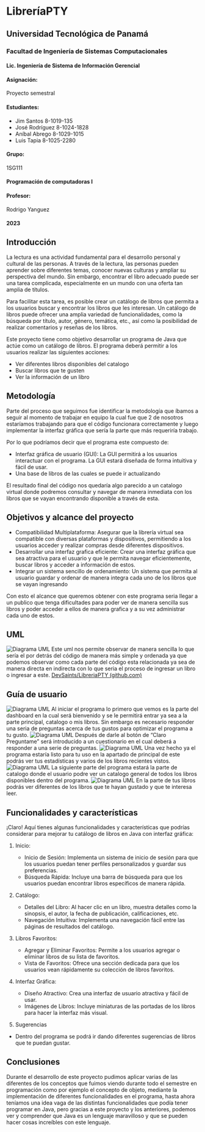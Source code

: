 # LibreríaPTY

## Universidad Tecnológica de Panamá
### Facultad de Ingeniería de Sistemas Computacionales
#### Lic. Ingeniería de Sistema de Información Gerencial

#### Asignación:
Proyecto semestral

#### Estudiantes:
- Jim Santos 8-1019-135
- José Rodríguez 8-1024-1828
- Aníbal Abrego 8-1029-1015
- Luis Tapia 8-1025-2280

#### Grupo:
1SG111

#### Programación de computadoras I

#### Profesor:
Rodrigo Yanguez

#### 2023

## Introducción

La lectura es una actividad fundamental para el desarrollo personal y cultural de las personas. A través de la lectura, las personas pueden aprender sobre diferentes temas, conocer nuevas culturas y ampliar su perspectiva del mundo. Sin embargo, encontrar el libro adecuado puede ser una tarea complicada, especialmente en un mundo con una oferta tan amplia de títulos.

Para facilitar esta tarea, es posible crear un catálogo de libros que permita a los usuarios buscar y encontrar los libros que les interesan. Un catálogo de libros puede ofrecer una amplia variedad de funcionalidades, como la búsqueda por título, autor, género, temática, etc., así como la posibilidad de realizar comentarios y reseñas de los libros.

Este proyecto tiene como objetivo desarrollar un programa de Java que actúe como un catálogo de libros. El programa deberá permitir a los usuarios realizar las siguientes acciones:
- Ver diferentes libros disponibles del catalogo
- Buscar libros que te gusten
- Ver la información de un libro

## Metodología

Parte del proceso que seguimos fue identificar la metodología que íbamos a seguir al momento de trabajar en equipo la cual fue que 2 de nosotros estaríamos trabajando para que el código funcionara correctamente y luego implementar la interfaz gráfica que sería la parte que más requeriría trabajo. 

Por lo que podríamos decir que el programa este compuesto de:
- Interfaz gráfica de usuario (GUI): La GUI permitirá a los usuarios interactuar con el programa. La GUI estará diseñada de forma intuitiva y fácil de usar.
- Una base de libros de las cuales se puede ir actualizando

El resultado final del código nos quedaría algo parecido a un catalogo virtual donde podremos consultar y navegar de manera inmediata con los libros que se vayan encontrando disponible a través de esta.

## Objetivos y alcance del proyecto

- Compatibilidad Multiplataforma: Asegurar que la librería virtual sea compatible con diversas plataformas y dispositivos, permitiendo a los usuarios acceder y realizar compras desde diferentes dispositivos.
- Desarrollar una interfaz grafica eficiente: Crear una interfaz gráfica que sea atractiva para el usuario y que le permita navegar eficientemente, buscar libros y acceder a información de estos.
- Integrar un sistema sencillo de ordenamiento: Un sistema que permita al usuario guardar y ordenar de manera integra cada uno de los libros que se vayan ingresando

Con esto el alcance que queremos obtener con este programa seria llegar a un publico que tenga dificultades para poder ver de manera sencilla sus libros y poder acceder a ellos de manera grafica y a su vez administrar cada uno de estos.

## UML
![Diagrama UML](LibreriaPTY/images/uml_libreriaPTY.png)
Este uml nos permite observar de manera sencilla lo que sería el por detrás del código de manera más simple y ordenada ya que podemos observar como cada parte del código esta relacionada ya sea de manera directa en indirecta con lo que seria el proceso de ingresar un libro o ingresar a este. [DevSaints/LibreriaPTY (github.com)](https://github.com/DevSaints/LibreriaPTY)

## Guía de usuario
![Diagrama UML](imagenes/Imagen1.png)
Al iniciar el programa lo primero que vemos es la parte del dashboard en la cual será bienvenido y se le permitirá entrar ya sea a la parte principal, catalogo o mis libros. Sin embargo es necesario responder una seria de preguntas acerca de tus gustos para optimizar el programa a tu gusto.
![Diagrama UML](imagenes/Imagen2.png)
Después de darle al botón de “Claro Preguntame” será introducido a un cuestionario en el cual deberá a responder a una serie de preguntas.
![Diagrama UML](imagenes/Imagen3.png)
Una vez hecho ya el programa estaría listo para tu uso en la apartado de principal de este podrás ver tus estadísticas y varios de los libros recientes vistos.
![Diagrama UML](imagenes/Imagen4.png)
La siguiente parte del programa estará la parte de catalogo donde el usuario podre ver un catalogo general de todos los libros disponibles dentro del programa.
![Diagrama UML](imagenes/Imagen5.png)
En la parte de tus libros podrás ver diferentes de los libros que te hayan gustado y que te interesa leer.

## Funcionalidades y características 

¡Claro! Aquí tienes algunas funcionalidades y características que podrías considerar para mejorar tu catálogo de libros en Java con interfaz gráfica:

1. Inicio:
   - Inicio de Sesión: Implementa un sistema de inicio de sesión para que los usuarios puedan tener perfiles personalizados y guardar sus preferencias.
   - Búsqueda Rápida: Incluye una barra de búsqueda para que los usuarios puedan encontrar libros específicos de manera rápida.

2. Catálogo:
   - Detalles del Libro: Al hacer clic en un libro, muestra detalles como la sinopsis, el autor, la fecha de publicación, calificaciones, etc.
   - Navegación Intuitiva: Implementa una navegación fácil entre las páginas de resultados del catálogo.

3. Libros Favoritos:
   - Agregar y Eliminar Favoritos: Permite a los usuarios agregar o eliminar libros de su lista de favoritos.
   - Vista de Favoritos: Ofrece una sección dedicada para que los usuarios vean rápidamente su colección de libros favoritos.
4. Interfaz Gráfica:
   - Diseño Atractivo: Crea una interfaz de usuario atractiva y fácil de usar.
   - Imágenes de Libros: Incluye miniaturas de las portadas de los libros para hacer la interfaz más visual.
5. Sugerencias
- Dentro del programa se podrá ir dando diferentes sugerencias de libros que te puedan gustar.

## Conclusiones

Durante el desarrollo de este proyecto pudimos aplicar varias de las diferentes de los conceptos que fuimos viendo durante todo el semestre en programación como por ejemplo el concepto de objeto, mediante la implementación de diferentes funcionalidades en el programa, hasta ahora teníamos una idea vaga de las distintas funcionalidades que podía tener programar en Java, pero gracias a este proyecto y los anteriores, podemos ver y comprender que Java es un lenguaje maravilloso y que se pueden hacer cosas increíbles con este lenguaje.
